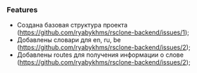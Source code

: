 ### Features

- Создана базовая структура проекта (https://github.com/ryabykhms/rsclone-backend/issues/1);
- Добавлены словари для en, ru, be (https://github.com/ryabykhms/rsclone-backend/issues/2);
- Добавлены routes для получения информации о слове (https://github.com/ryabykhms/rsclone-backend/issues/2);
